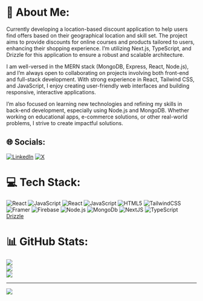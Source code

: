 # 💫 About Me:
Currently developing a location-based discount application to help users find offers based on their geographical location and skill set. The project aims to provide discounts for online courses and products tailored to users, enhancing their shopping experience. I’m utilizing Next.js, TypeScript, and Drizzle for this application to ensure a robust and scalable architecture.

I am well-versed in the MERN stack (MongoDB, Express, React, Node.js), and I’m always open to collaborating on projects involving both front-end and full-stack development. With strong experience in React, Tailwind CSS, and JavaScript, I enjoy creating user-friendly web interfaces and building responsive, interactive applications.

I’m also focused on learning new technologies and refining my skills in back-end development, especially using Node.js and MongoDB. Whether working on educational apps, e-commerce solutions, or other real-world problems, I strive to create impactful solutions.

## 🌐 Socials:
[![LinkedIn](https://img.shields.io/badge/LinkedIn-%230077B5.svg?logo=linkedin&logoColor=white)](https://linkedin.com/in/johannes-moloantoa-webdev) [![X](https://img.shields.io/badge/X-black.svg?logo=X&logoColor=white)](https://x.com/software_saga) 

# 💻 Tech Stack:
![React](https://img.shields.io/badge/react-%2320232a.svg?style=for-the-badge&logo=react&logoColor=%2361DAFB) ![JavaScript](https://img.shields.io/badge/javascript-%23323330.svg?style=for-the-badge&logo=javascript&logoColor=%23F7DF1E) ![React](https://img.shields.io/badge/react-%2320232a.svg?style=for-the-badge&logo=react&logoColor=%2361DAFB) ![JavaScript](https://img.shields.io/badge/javascript-%23323330.svg?style=for-the-badge&logo=javascript&logoColor=%23F7DF1E) ![HTML5](https://img.shields.io/badge/html5-%23E34F26.svg?style=for-the-badge&logo=html5&logoColor=white) ![TailwindCSS](https://img.shields.io/badge/tailwindcss-%2338B2AC.svg?style=for-the-badge&logo=tailwind-css&logoColor=white) ![Framer](https://img.shields.io/badge/Framer-black?style=for-the-badge&logo=framer&logoColor=blue) ![Firebase](https://img.shields.io/badge/firebase-%23039BE5.svg?style=for-the-badge&logo=firebase)  ![Node.js](https://img.shields.io/badge/node.js-%23039BE5.svg?style=for-the-badge&logo=node.js) 
 ![MongoDb](https://img.shields.io/badge/mongodb-%23039BE5.svg?style=for-the-badge&logo=monogdb) ![NextJS](https://img.shields.io/badge/next.js-%23039BE5.svg?style=for-the-badge&logo=next.js&logoColor=white) ![TypeScript ](https://img.shields.io/badge/typescript-%23007ACC.svg?style=for-the-badge&logo=typescript&logoColor=white) [Drizzle  ](img.shields.io/badge/drizzle-%23F7DF1E.svg?style=for-the-badge&logo=truffle) 
# 📊 GitHub Stats:
![](https://github-readme-stats.vercel.app/api?username=jaydeexsf&theme=dark&hide_border=false&include_all_commits=false&count_private=false)<br/>
![](https://github-readme-streak-stats.herokuapp.com/?user=jaydeexsf&theme=dark&hide_border=false)<br/>
![](https://github-readme-stats.vercel.app/api/top-langs/?username=jaydeexsf&theme=dark&hide_border=false&include_all_commits=false&count_private=false&layout=compact)

---
[![](https://visitcount.itsvg.in/api?id=jaydeexsf&icon=0&color=0)](https://visitcount.itsvg.in)

<!-- Proudly created with GPRM ( https://gprm.itsvg.in ) -->
